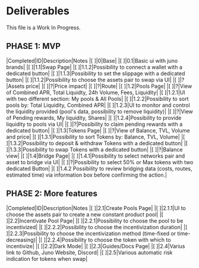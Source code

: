 # Deliverables

This file is a Work In Progress.

## PHASE 1: MVP

|Completed|ID|Description|Notes
|[ ]|0|Base|
|[ ]|0.1|Basic ui with juno brands|
|[ ]|1.1|Swap Page|
|[ ]|1.1.2|Possibility to connect a wallet with a dedicated button|
|[ ]|1.1.3|Possibility to set the slippage with a dedicated button|
|[ ]|1.1.2|Possibility to choose the assets pair to swap via UI|
|[ ]|?|Assets price|
|[ ]|?|Price impact|
|[ ]|?|Route|
|[ ]|1.2|Pools Page|
|[ ]|?|View of Combined APR, Total Liquidty, 24h Volume, Fees, Liquidity|
|[ ]|1.2.1|UI with two different section: My pools & All Pools|
|[ ]|1.2.2|Possibility to sort pools by: Total Liquidity, Combined APR|
|[ ]|1.2.3|UI to monitor and control the liquidity provided (pool's data, possibility to remove liquidity)|
|[ ]|?|View of Pending rewards, My liquidity, Shares|
|[ ]|1.2.4|Possibility to provide liquidity to pools via UI|
|[ ]|?|Possibility to claim pending rewards with a dedicated button|
|[ ]|1.3|Tokens Page|
|[ ]|?|View of Balance, TVL, Volume and price|
|[ ]|1.3.1|Possibility to sort Tokens by: Balance, TVL, Volume|
|[ ]|1.3.2|Possibility to deposit & withdraw Tokens with a dedicated button|
|[ ]|1.3.3|Possibility to swap Tokens with a dedicated button|
|[ ]|?|Balance view|
|[ ]|1.4|Bridge Page|
|[ ]|1.4.1|Possibility to select networks pair and asset to bridge via UI|
|[ ]|?|Possibility to select 50% or Max tokens with two dedicated Button|
|[ ]|1.4.2 Possibility to review bridging data (costs, routes, estimated time) via information box before confirming the action.|

## PHASE 2: More features

|Completed|ID|Description|Notes
|[ ]|2.1|Create Pools Page|
|[ ]|2.1.1|UI to choose the assets pair to create a new constant product pool|
|[ ]|2.2|Incentivate Pool Page|
|[ ]|2.2.1|Possibility to choose the pool to be incentivized|
|[ ]|2.2.2|Possibility to choose the incentivization duration|
|[ ]|2.2.3|Possibility to choose the incentivization method (time-fixed or time-decreasing)|
|[ ]|2.2.4|Possibility to choose the token with which to incentivize|
|[ ]|2.2|Dark Mode|
|[ ]|2.3|Guides/Docs Page|
|[ ]|2.4|Varius link to Github, Juno Website, Discord|
|[ ]|2.5|Various automatic risk indication for tokens when swap|
